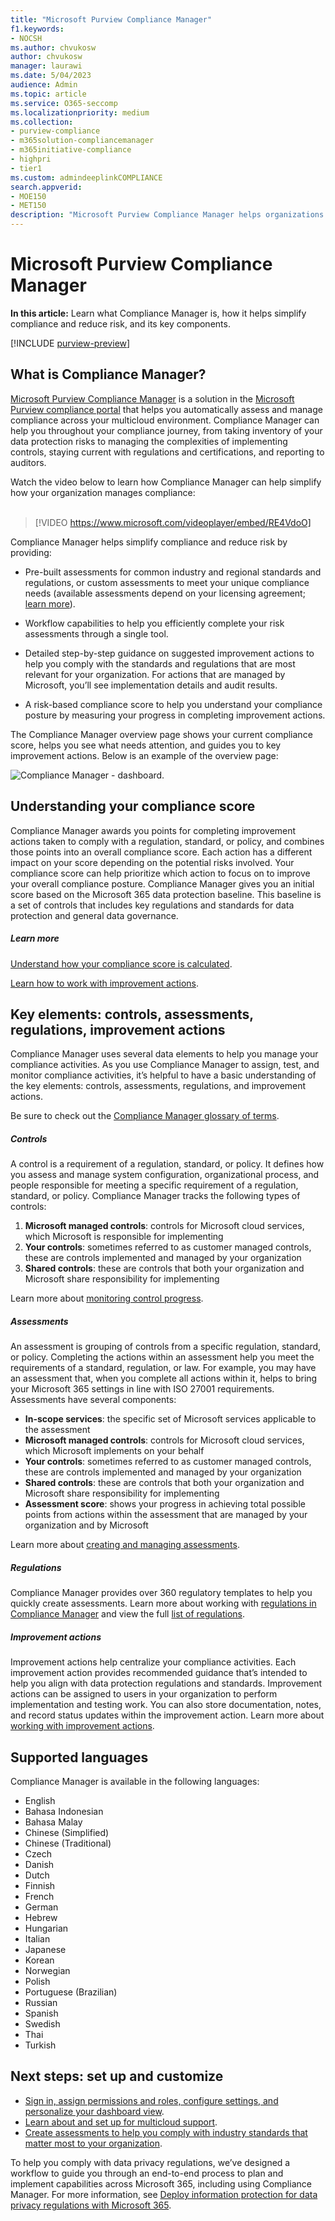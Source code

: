 ```yaml
---
title: "Microsoft Purview Compliance Manager"
f1.keywords:
- NOCSH
ms.author: chvukosw
author: chvukosw
manager: laurawi
ms.date: 5/04/2023
audience: Admin
ms.topic: article
ms.service: O365-seccomp
ms.localizationpriority: medium
ms.collection: 
- purview-compliance
- m365solution-compliancemanager
- m365initiative-compliance
- highpri
- tier1
ms.custom: admindeeplinkCOMPLIANCE
search.appverid: 
- MOE150
- MET150
description: "Microsoft Purview Compliance Manager helps organizations automatically assess and manage compliance across their multicloud environment."
---
```


# Microsoft Purview Compliance Manager

**In this article:** Learn what Compliance Manager is, how it helps simplify compliance and reduce risk, and its key components.

[!INCLUDE [purview-preview](../includes/purview-preview.md)]

## What is Compliance Manager?

[Microsoft Purview Compliance Manager](https://compliance.microsoft.com/compliancemanager) is a solution in the <a href="https://go.microsoft.com/fwlink/p/?linkid=2077149" target="_blank">Microsoft Purview compliance portal</a> that helps you automatically assess and manage compliance across your multicloud environment. Compliance Manager can help you throughout your compliance journey, from taking inventory of your data protection risks to managing the complexities of implementing controls, staying current with regulations and certifications, and reporting to auditors.

Watch the video below to learn how Compliance Manager can help simplify how your organization manages compliance:
<br>
<br>
>[!VIDEO https://www.microsoft.com/videoplayer/embed/RE4VdoO]

Compliance Manager helps simplify compliance and reduce risk by providing:

- Pre-built assessments for common industry and regional standards and regulations, or custom assessments to meet your unique compliance needs (available assessments depend on your licensing agreement; [learn more](/office365/servicedescriptions/microsoft-365-service-descriptions/microsoft-365-tenantlevel-services-licensing-guidance/microsoft-365-security-compliance-licensing-guidance)).

- Workflow capabilities to help you efficiently complete your risk assessments through a single tool.

- Detailed step-by-step guidance on suggested improvement actions to help you comply with the standards and regulations that are most relevant for your organization. For actions that are managed by Microsoft, you’ll see implementation details and audit results.

- A risk-based compliance score to help you understand your compliance posture by measuring your progress in completing improvement actions.

The Compliance Manager overview page shows your current compliance score, helps you see what needs attention, and guides you to key improvement actions. Below is an example of the overview page:

![Compliance Manager - dashboard.](../media/compliance-manager-overview.png "Compliance Manager overview page")

## Understanding your compliance score

Compliance Manager awards you points for completing improvement actions taken to comply with a regulation, standard, or policy, and combines those points into an overall compliance score. Each action has a different impact on your score depending on the potential risks involved. Your compliance score can help prioritize which action to focus on to improve your overall compliance posture. Compliance Manager gives you an initial score based on the Microsoft 365 data protection baseline. This baseline is a set of controls that includes key regulations and standards for data protection and general data governance.

##### Learn more

[Understand how your compliance score is calculated](compliance-score-calculation.md).

[Learn how to work with improvement actions](compliance-manager-improvement-actions.md).

## Key elements: controls, assessments, regulations, improvement actions

Compliance Manager uses several data elements to help you manage your compliance activities. As you use Compliance Manager to assign, test, and monitor compliance activities, it’s helpful to have a basic understanding of the key elements: controls, assessments, regulations, and improvement actions.

Be sure to check out the [Compliance Manager glossary of terms](compliance-manager-glossary.md).

##### Controls

A control is a requirement of a regulation, standard, or policy. It defines how you assess and manage system configuration, organizational process, and people responsible for meeting a specific requirement of a regulation, standard, or policy. Compliance Manager tracks the following types of controls:

1. **Microsoft managed controls**: controls for Microsoft cloud services, which Microsoft is responsible for implementing
2. **Your controls**: sometimes referred to as customer managed controls, these are controls implemented and managed by your organization
3. **Shared controls**: these are controls that both your organization and Microsoft share responsibility for implementing

Learn more about [monitoring control progress](compliance-manager-assessments.md#monitor-assessment-progress-and-controls).

##### Assessments

An assessment is grouping of controls from a specific regulation, standard, or policy. Completing the actions within an assessment help you meet the requirements of a standard, regulation, or law. For example, you may have an assessment that, when you complete all actions within it, helps to bring your Microsoft 365 settings in line with ISO 27001 requirements. Assessments have several components:

- **In-scope services**: the specific set of Microsoft services applicable to the assessment
- **Microsoft managed controls**: controls for Microsoft cloud services, which Microsoft implements on your behalf
- **Your controls**: sometimes referred to as customer managed controls, these are controls implemented and managed by your organization
- **Shared controls**: these are controls that both your organization and Microsoft share responsibility for implementing
- **Assessment score**: shows your progress in achieving total possible points from actions within the assessment that are managed by your organization and by Microsoft

Learn more about [creating and managing assessments](compliance-manager-assessments.md).

##### Regulations

Compliance Manager provides over 360 regulatory templates to help you quickly create assessments. Learn more about working with [regulations in Compliance Manager](compliance-manager-templates.md) and view the full [list of regulations](compliance-manager-templates-list.md).

##### Improvement actions

Improvement actions help centralize your compliance activities. Each improvement action provides recommended guidance that’s intended to help you align with data protection regulations and standards. Improvement actions can be assigned to users in your organization to perform implementation and testing work. You can also store documentation, notes, and record status updates within the improvement action. Learn more about [working with improvement actions](compliance-manager-improvement-actions.md).

## Supported languages

Compliance Manager is available in the following languages:

- English
- Bahasa Indonesian
- Bahasa Malay
- Chinese (Simplified)
- Chinese (Traditional)
- Czech
- Danish
- Dutch
- Finnish
- French
- German
- Hebrew
- Hungarian
- Italian
- Japanese
- Korean
- Norwegian
- Polish
- Portuguese (Brazilian)
- Russian
- Spanish
- Swedish
- Thai
- Turkish

## Next steps: set up and customize

- [Sign in, assign permissions and roles, configure settings, and personalize your dashboard view](compliance-manager-setup.md).
- [Learn about and set up for multicloud support](compliance-manager-multicloud.md).
- [Create assessments to help you comply with industry standards that matter most to your organization](compliance-manager-assessments.md).

To help you comply with data privacy regulations, we’ve designed a workflow to guide you through an end-to-end process to plan and implement capabilities across Microsoft 365, including using Compliance Manager. For more information, see [Deploy information protection for data privacy regulations with Microsoft 365](../solutions/information-protection-deploy.md).
